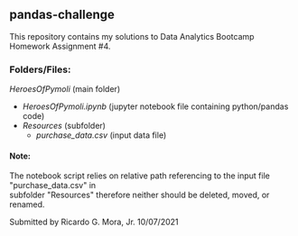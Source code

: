 ## pandas-challenge 

This repository contains my solutions to Data Analytics Bootcamp Homework Assignment #4.

### Folders/Files:

*HeroesOfPymoli* (main folder) <br>
- *HeroesOfPymoli.ipynb* (jupyter notebook file containing python/pandas code) <br>
- *Resources* (subfolder) <br>
	- *purchase_data.csv* (input data file) <br>
	
#### Note: <br>

The notebook script relies on relative path referencing to the input file "purchase_data.csv" in <br>
subfolder "Resources" therefore neither should be deleted, moved, or renamed. <br>

Submitted by Ricardo G. Mora, Jr.  10/07/2021
 

